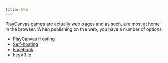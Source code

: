 ```yaml
---
title: Web
---
```


PlayCanvas games are actually web pages and as such, are most at home in the browser. When publishing on the web, you have a number of options:

* [PlayCanvas Hosting][1]
* [Self-hosting][2]
* [Facebook][3]
* [heyVR.io][4]

[1]: /user-manual/editor/publishing/web/playcanvas-hosting
[2]: /user-manual/editor/publishing/web/self-hosting
[3]: /user-manual/editor/publishing/web/facebook
[4]: /user-manual/editor/publishing/web/hosting-heyvr
